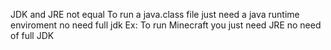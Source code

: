 JDK and JRE not equal
To run a java.class file just need a java runtime enviroment no need full jdk
Ex: To run Minecraft you just need JRE no need of full JDK